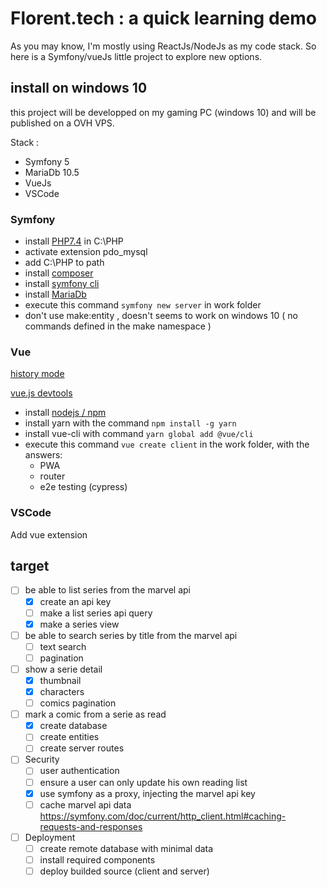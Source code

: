 # Florent.tech : a quick learning demo

As you may know, I'm mostly using ReactJs/NodeJs as my code stack. So here is a Symfony/vueJs little project to explore new options.

## install on windows 10

this project will be developped on my gaming PC (windows 10) and will be published on a OVH VPS.

Stack :

* Symfony 5
* MariaDb 10.5
* VueJs
* VSCode

### Symfony

* install [PHP7.4](https://windows.php.net/download/) in C:\PHP
* activate extension pdo_mysql
* add C:\PHP to path
* install [composer](https://getcomposer.org/download/)
* install [symfony cli](https://get.symfony.com/cli/setup.exe)
* install [MariaDb](https://downloads.mariadb.org/)
* execute this command `symfony new server`  in work folder
* don't use make:entity , doesn't seems to work on windows 10 ( no commands defined in the make namespace )

### Vue

[history mode](https://router.vuejs.org/guide/essentials/history-mode.html)

[vue.js devtools](https://chrome.google.com/webstore/detail/vuejs-devtools/nhdogjmejiglipccpnnnanhbledajbpd/related)

* install [nodejs / npm](https://nodejs.org/en/)
* install yarn with the command `npm install -g yarn`
* install vue-cli with command `yarn global add @vue/cli`
* execute this command `vue create client` in the work folder, with the answers:
  * PWA
  * router
  * e2e testing (cypress)

### VSCode

Add vue extension

## target

* [ ] be able to list series from the marvel api
  * [x] create an api key
  * [ ] make a list series api query
  * [x] make a series view
* [ ] be able to search series by title from the marvel api
  * [ ] text search
  * [ ] pagination
* [ ] show a serie detail
  * [x] thumbnail
  * [x] characters
  * [ ] comics pagination
* [ ] mark a comic from a serie as read
  * [x] create database
  * [ ] create entities
  * [ ] create server routes
* [ ] Security
  * [ ] user authentication
  * [ ] ensure a user can only update his own reading list
  * [x] use symfony as a proxy, injecting the marvel api key 
  * [ ] cache marvel api data https://symfony.com/doc/current/http_client.html#caching-requests-and-responses
* [ ] Deployment
  * [ ] create remote database with minimal data
  * [ ] install required components
  * [ ] deploy builded source (client and server)
